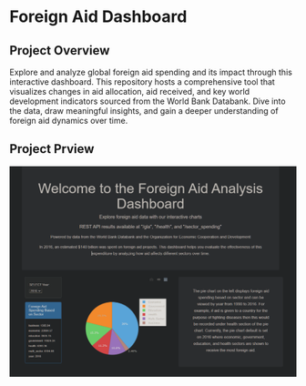 # Foreign Aid Dashboard

## Project Overview
Explore and analyze global foreign aid spending and its impact through this interactive dashboard. This repository hosts a comprehensive tool that visualizes changes in aid allocation, aid received, and key world development indicators sourced from the World Bank Databank. Dive into the data, draw meaningful insights, and gain a deeper understanding of foreign aid dynamics over time.

## Project Prview

![Delta](source/image.png)